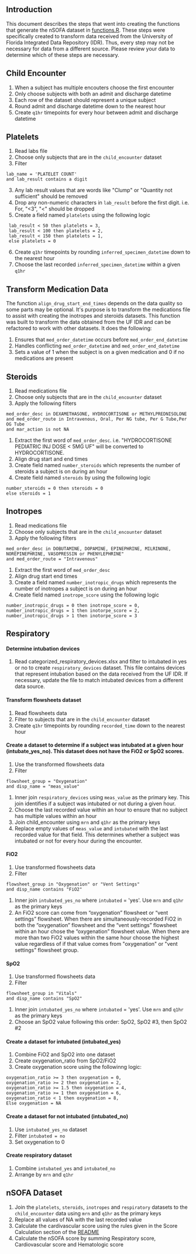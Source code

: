 ## Introduction
This document describes the steps that went into creating the functions that generate the nSOFA dataset in [functions.R](functions.R). These steps were specifically created to transform data received from the University of Florida Integrated Data Repository (IDR). Thus, every step may not be necessary for data from a different source. Please review your data to determine which of these steps are necessary.

## Child Encounter
1. When a subject has multiple encouters choose the first encounter
1. Only choose subjects with both an admit and discharge datetime
1. Each row of the dataset should represent a unique subject
1. Round admit and discharge datetime down to the nearest hour
1. Create `q1hr` timepoints for every hour between admit and discharge datetime

## Platelets
1. Read labs file
1. Choose only subjects that are in the `child_encounter` dataset
1. Filter
```
lab_name = 'PLATELET COUNT' 
and lab_result contains a digit
```
3. Any lab result values that are words like "Clump" or "Quantity not sufficient" should be removed
4. Drop any non-numeric characters in `lab_result` before the first digit. i.e. For, "<3", "<" should be dropped
5. Create a field named `platelets` using the following logic 
```
 lab_result < 50 then platelets = 3,
 lab_result < 100 then platelets = 2,
 lab_result < 150 then platelets = 1,
 else platelets = 0
```
6. Create `q1hr` timepoints by rounding `inferred_specimen_datetime` down to the nearest hour
7. Choose the last recorded `inferred_specimen_datetime` within a given `q1hr`


## Transform Medication Data
The function `align_drug_start_end_times` depends on the data quality so some parts may be optional. It's purpose is to transform the medications file to assist with creating the inotropes and steroids datasets. This function was built to transform the data obtained from the UF IDR and can be refactored to work with other datasets. It does the following:

1. Ensures that `med_order_datetime` occurs before `med_order_end_datetime`
1. Handles conflicting `med_order_datetime` and `med_order_end_datetime`
1. Sets a value of 1 when the subject is on a given medication and 0 if no medications are present

## Steroids
1. Read medications file
1. Choose only subjects that are in the `child_encounter` dataset
1. Apply the following filters
```
med_order_desc in DEXAMETHASONE, HYDROCORTISONE or METHYLPREDNISOLONE
and med_order_route in Intravenous, Oral, Per NG tube, Per G Tube,Per OG Tube
and mar_action is not NA
```   
1. Extract the first word of `med_order_desc`. i.e. "HYDROCORTISONE PEDIATRIC INJ DOSE < 5MG UF" will be converted to HYDROCORTISONE.
1. Align drug start and end times
1. Create field named `number_steroids` which represents the number of steroids a subject is on during an hour
1. Create field named `steroids` by using the following logic
```
number_steroids = 0 then steroids = 0
else steroids = 1
```

## Inotropes
1. Read medications file
1. Choose only subjects that are in the `child_encounter` dataset
1. Apply the following filters
```
med_order_desc in DOBUTAMINE, DOPAMINE, EPINEPHRINE, MILRINONE, NOREPINEPHRINE, VASOPRESSIN or PHENYLEPHRINE"
and med_order_route = "Intravenous"
```
1. Extract the first word of `med_order_desc`
1. Align drug start end times
1. Create a field named `number_inotropic_drugs` which represents the number of inotropes a subject is on during an hour
1. Create field named `inotrope_score` using the following logic
```
number_inotropic_drugs = 0 then inotrope_score = 0,
number_inotropic_drugs = 1 then inotorpe_score = 2,
number_inotropic_drugs > 1 then inotorpe_score = 3
```
      
## Respiratory

#### Determine intubation devices
1. Read categorized_respiratory_devices.xlsx and filter to intubated in yes or no to create `respiratory_devices` dataset.
This file contains devices that represent intubation based on the data received from the UF IDR. If necessary, update the file to match intubated devices from a different data source.

#### Transform flowsheets dataset
1. Read flowsheets data
1. Filter to subjects that are in the `child_encounter` dataset
1. Create `q1hr` timepoints by rounding `recorded_time` down to the nearest hour

#### Create a dataset to determine if a subject was intubated at a given hour (intubate_yes_no). This dataset does not have the FiO2 or SpO2 scores.
1. Use the transformed flowsheets data
1. Filter
```
flowsheet_group = "Oxygenation"
and disp_name = "meas_value"
```
1. Inner join `respiratory_devices` using `meas_value` as the primary key. This join identifies if a subject was intubated or not during a given hour.
1. Choose the last recorded value within an hour to ensure that no subject has multiple values within an hour
1. Join child_encounter using `mrn` and `q1hr` as the primary keys 
1. Replace empty values of `meas_value` and `intubated` with the last recorded value for that field. This determines whether a subject was intubated or not for every hour during the encounter.

#### FiO2 
1. Use transformed flowsheets data
1. Filter
```
flowsheet_group in "Oxygenation" or "Vent Settings" 
and disp_name contains "FiO2"
```
1. Inner join `intubated_yes_no` where `intubated` = 'yes'. Use `mrn` and `q1hr` as the primary keys
1. An FiO2 score can come from “oxygenation” flowsheet or “vent settings” flowsheet. When there are simultaneously-recorded FiO2 in both the “oxygenation” flowsheet and the “vent settings” flowsheet  within an hour chose the “oxygenation” flowsheet value. 
When there are more than two FiO2 values within the same hour choose the highest value regardless of if that value comes from  "oxygenation" or "vent settings" flowsheet group.

#### SpO2 
1. Use transformed flowsheets data
1. Filter
```
flowsheet_group in "Vitals" 
and disp_name contains "SpO2"
```
1. Inner join `intubated_yes_no` where `intubated` = 'yes'. Use `mrn` and `q1hr` as the primary keys
1. Choose an SpO2 value following this order: SpO2, SpO2 #3, then SpO2 #2

#### Create a dataset for intubated (intubated_yes)
1. Combine FiO2 and SpO2 into one dataset
1. Create oxygenation_ratio from SpO2/FiO2
1. Create oxygenation score using the followinng logic: 
```
oxygenation_ratio >= 3 then oxygenation = 0,
oxygenation_ratio >= 2 then oxygenation = 2,
oxygenation_ratio >= 1.5 then oxygenation = 4,
oxygenation_ratio >= 1 then oxygenation = 6,
oxygenation_ratio < 1 then oxygenation = 8,
Else oxygenation = NA
```

#### Create a dataset for not intubated (intubated_no)
1. Use `intubated_yes_no` dataset
1. Filter `intubated = no`
1. Set oxygenation to 0

#### Create respiratory dataset
1. Combine `intubated_yes` and `intubated_no`
1. Arrange by `mrn` and `q1hr`

## nSOFA Dataset
1. Join the `platelets`, `steroids`, `inotropes` and `respiratory` datasets to the `child_encounter` data using `mrn` and `q1hr` as the primary keys
1. Replace all values of NA with the last recorded value
1. Calculate the cardivascular score using the rules given in the Score Calculation section of the [README](README.md)
1. Calculate the nSOFA score by summing Respiratory score, Cardiovascular score and Hematologic score